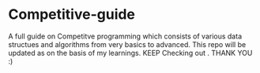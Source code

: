 # Competitive-guide
A full guide on Competitve programming which consists of various data structues and algorithms from very basics to advanced.
This repo will be updated as on the basis of my learnings. 
KEEP Checking out .
THANK YOU :)
